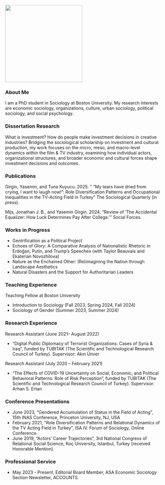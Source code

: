 
<img src="https://user-images.githubusercontent.com/101941078/192922194-5a75ba70-42a1-4767-9948-b1908ff122dd.jpg" width="250">

### About Me

I am a PhD student in Sociology at Boston University. My research interests are economic sociology, organizations, culture, urban sociology, political sociology, and social psychology. 

### Dissertation Research
What is investment? How do people make investment decisions in creative industries? Bridging the sociological scholarship on investment and cultural production, my work focuses on the micro, meso, and macro-level dynamics within the film & TV industry, examining how individual actors, organizational structures, and broader economic and cultural forces shape investment decisions and outcomes. 

### Publications
Girgin, Yasemin, and Tuna Kuyucu. 2025. " “My tears have dried from crying, I want to laugh now!”: Role Diversification Patterns and Occupational Inequalities in the TV-Acting Field in Turkey" The Sociological Quarterly (in press). 

Mijs, Jonathan J. B., and Yasemin Girgin. 2024. “Review of ‘The Accidental Equalizer: How Luck Determines Pay After College.’” Social Forces.

### Works in Progress
- Gentrification as a Political Project
- Echoes of Glory: A Comparative Analysis of Nationalistic Rhetoric in Erdoğan, Putin, and Trump’s Speeches (with Taylor Beauvais and Ekaterian Novozhilova)
- Nature as the Enchained Other: (Re)imagining the Nation through Landscape Aesthetics
- Natural Disasters and the Support for Authoritarian Leaders

### Teaching Experience
Teaching Fellow at Boston University 
- Introduction to Sociology (Fall 2023, Spring 2024, Fall 2024)
- Sociology of Gender (Summer 2023, Summer 2024)
  
### Research Experience	
Research Assistant (June 2021– August 2022)
- “Digital Public Diplomacy of Terrorist Organizations: Cases of Syria & Iraq”, funded by TUBITAK (The Scientific and Technological Research Council of Turkey).  Supervisor: Akın Ünver
  
Research Assistant (July 2020 – February 2021)
- “The Effects of COVID-19 Uncertainty on Social, Economic, and Political Behavioral Patterns: Role of Risk Perception”, funded by TUBITAK (The Scientific and Technological Research Council of Turkey). Supervisor: Arhan S. Ertan

### Conference Presentations
- June 2023, “Gendered Accumulation of Status in the Field of Acting”, 15th INAS Conference, Princeton University, NJ, USA
- February 2021, “Role Diversification Patterns and Relational Dynamics of the TV Acting Field in Turkey”, ISA IV. Forum of Sociology, Online Conference.
- June 2019, “Actors’ Career Trajectories”, 3rd National Congress of Relational Social Science, Koç University, Istanbul, Turkey (received Honorable Mention).

### Professional Service	
- May 2023 - Present, Editorial Board Member, ASA Economic Sociology Section Newsletter, ACCOUNTS.

